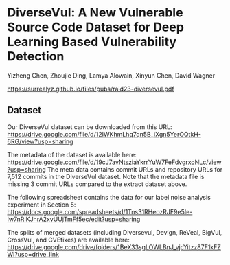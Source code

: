 # DiverseVul: A New Vulnerable Source Code Dataset for Deep Learning Based Vulnerability Detection

Yizheng Chen, Zhoujie Ding, Lamya Alowain, Xinyun Chen, David Wagner

https://surrealyz.github.io/files/pubs/raid23-diversevul.pdf

## Dataset

Our DiverseVul dataset can be downloaded from this URL: https://drive.google.com/file/d/12IWKhmLhq7qn5B_iXgn5YerOQtkH-6RG/view?usp=sharing

The metadata of the dataset is available here: https://drive.google.com/file/d/19cJ7avNtsziaYkrrYuW7FeFdvgrxoNLc/view?usp=sharing The meta data contains commit URLs and repository URLs for 7,512 commits in the DiverseVul dataset. Note that the metadata file is missing 3 commit URLs compared to the extract dataset above.

The following spreadsheet contains the data for our label noise analysis experiment in Section 5: https://docs.google.com/spreadsheets/d/1Tns31RHeozRJF9e5Ie-Iw7nRIKJhrA2xvUUjTmFf5ec/edit?usp=sharing

The splits of merged datasets (including Diversevul, Devign, ReVeal, BigVul, CrossVul, and CVEfixes) are available here: https://drive.google.com/drive/folders/1BeX33sgLOWLBnJ_vjcYitzz87F1kFZWi?usp=drive_link
